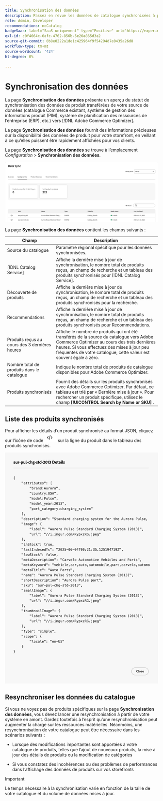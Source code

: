 ```yaml
---
title: Synchronisation des données
description: Passez en revue les données de catalogue synchronisées à partir de la source de données Commerce dans  [!DNL Adobe Commerce Optimizer].
role: Admin, Developer
recommendations: noCatalog
badgeSaas: label="SaaS uniquement" type="Positive" url="https://experienceleague.adobe.com/fr/docs/commerce/user-guides/product-solutions" tooltip="S’applique uniquement aux projets Adobe Commerce as a Cloud Service et Adobe Commerce Optimizer (infrastructure SaaS gérée par Adobe)."
exl-id: c0f4664c-6afc-4762-856b-5e26a865d3a2
source-git-commit: 0b8e0222a1de1c425964f9f54294d7e0435a26d8
workflow-type: tm+mt
source-wordcount: '424'
ht-degree: 0%

---
```


# Synchronisation des données

La page **Synchronisation des données** présente un aperçu du statut de synchronisation des données de produit transférées de votre source de données (catalogue Commerce existant, système de gestion des informations produit (PIM), système de planification des ressources de l’entreprise (ERP), etc.) vers [!DNL Adobe Commerce Optimizer].

La page **Synchronisation des données** fournit des informations précieuses sur la disponibilité des données de produit pour votre storefront, en veillant à ce qu’elles puissent être rapidement affichées pour vos clients.

La page **Synchronisation des données** se trouve à l’emplacement *Configuration* > **Synchronisation des données**.

![Synchronisation des données](../assets/data-sync.png)

La page **Synchronisation des données** contient les champs suivants :

| Champ | Description |
|--- |--- |
| Source du catalogue | Paramètre régional spécifique pour les données synchronisées. |
| [!DNL Catalog Service] | Affiche la dernière mise à jour de synchronisation, le nombre total de produits reçus, un champ de recherche et un tableau des produits synchronisés pour [!DNL Catalog Service]. |
| Découverte de produits | Affiche la dernière mise à jour de synchronisation, le nombre total de produits reçus, un champ de recherche et un tableau des produits synchronisés pour la recherche. |
| Recommendations | Affiche la dernière mise à jour de synchronisation, le nombre total de produits reçus, un champ de recherche et un tableau des produits synchronisés pour Recommendations. |
| Produits reçus au cours des 3 dernières heures | Affiche le nombre de produits qui ont été transférés de la source du catalogue vers Adobe Commerce Optimizer au cours des trois dernières heures. Si vous effectuez des mises à jour peu fréquentes de votre catalogue, cette valeur est souvent égale à zéro. |
| Nombre total de produits dans le catalogue | Indique le nombre total de produits de catalogue disponibles pour Adobe Commerce Optimizer. |
| Produits synchronisés | Fournit des détails sur les produits synchronisés avec Adobe Commerce Optimizer. Par défaut, ce tableau est trié par « Dernière mise à jour ». Pour rechercher un produit spécifique, utilisez le champ **[!UICONTROL Search by Name or SKU]** . |

## Liste des produits synchronisés

Pour afficher les détails d’un produit synchronisé au format JSON, cliquez sur l’icône de code ![lien du code](../assets/data-sync-details.png) sur la ligne du produit dans le tableau des produits synchronisés.

![Détails du produit Syncd](../assets/synced-products.png)

## Resynchroniser les données du catalogue

Si vous ne voyez pas de produits spécifiques sur la page **Synchronisation des données**, vous devez lancer une resynchronisation à partir de votre système en amont. Gardez toutefois à l’esprit qu’une resynchronisation peut augmenter la charge sur les ressources matérielles. Néanmoins, une resynchronisation de votre catalogue peut être nécessaire dans les scénarios suivants :

- Lorsque des modifications importantes sont apportées à votre catalogue de produits, telles que l’ajout de nouveaux produits, la mise à jour des détails de produits ou la modification de catégories

- Si vous constatez des incohérences ou des problèmes de performances dans l’affichage des données de produits sur vos storefronts

>[!IMPORTANT]
>
>Le temps nécessaire à la synchronisation varie en fonction de la taille de votre catalogue et du volume de données mises à jour.
